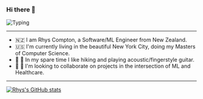 ### Hi there 👋

![Typing](https://j.gifs.com/xnOjG3.gif)

---

- :new_zealand: I am Rhys Compton, a Software/ML Engineer from New Zealand. 
- :us: I'm currently living in the beautiful New York City, doing my Masters of Computer Science.
- :evergreen_tree: :guitar: In my spare time I like hiking and playing acoustic/fingerstyle guitar.
- :busts_in_silhouette: :hospital: I'm looking to collaborate on projects in the intersection of ML and Healthcare.

---

[![Rhys's GitHub stats](https://github-readme-stats.vercel.app/api?username=basedrhys&count_private=true&show_icons=true&bg_color=30,e96443,904e95&title_color=fff&text_color=fff)](https://github.com/anuraghazra/github-readme-stats)

<!--
**basedrhys/basedrhys** is a ✨ _special_ ✨ repository because its `README.md` (this file) appears on your GitHub profile.

Here are some ideas to get you started:

- 🔭 I’m currently working on ...
- 🌱 I’m currently learning ...
- 👯 I’m looking to collaborate on ...
- 🤔 I’m looking for help with ...
- 💬 Ask me about ...
- 📫 How to reach me: ...
- 😄 Pronouns: ...
- ⚡ Fun fact: ...
-->
